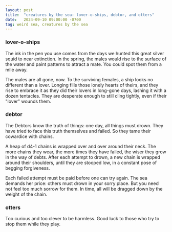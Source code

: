 ```yaml
---
layout: post
title:  "creatures by the sea: lover-o-ships, debtor, and otters"
date:   2024-09-10 09:00:00 -0700
tag: weird sea, creatures by the sea
---
```


### lover-o-ships
The ink in the pen you use comes from the days we hunted this great silver squid to near extinction. In the spring, the males would rise to the surface of the water and paint patterns to attract a mate. You could spot them from a mile away.

The males are all gone, now. To the surviving females, a ship looks no different than a lover. Longing fills those lonely hearts of theirs, and they rise to embrace it as they did their lovers in long-gone days, lashing it with a dozen tentacles. They are desperate enough to still cling tightly, even if their "lover" wounds them.

### debtor
The Debtors know the truth of things: one day, all things must drown. They have tried to face this truth themselves and failed. So they tame their cowardice with chains.

A heap of d4-1 chains is wrapped over and over around their neck. The more chains they wear, the more times they have failed, the wiser they grow in the way of debts. After each attempt to drown, a new chain is wrapped around their shoulders, until they are stooped low, in a constant pose of begging forgiveness.

Each failed attempt must be paid before one can try again. The sea demands her price: others must drown in your sorry place. But you need not feel too much sorrow for them. In time, all will be dragged down by the weight of the chain.

### otters
Too curious and too clever to be harmless. Good luck to those who try to stop them while they play. 
